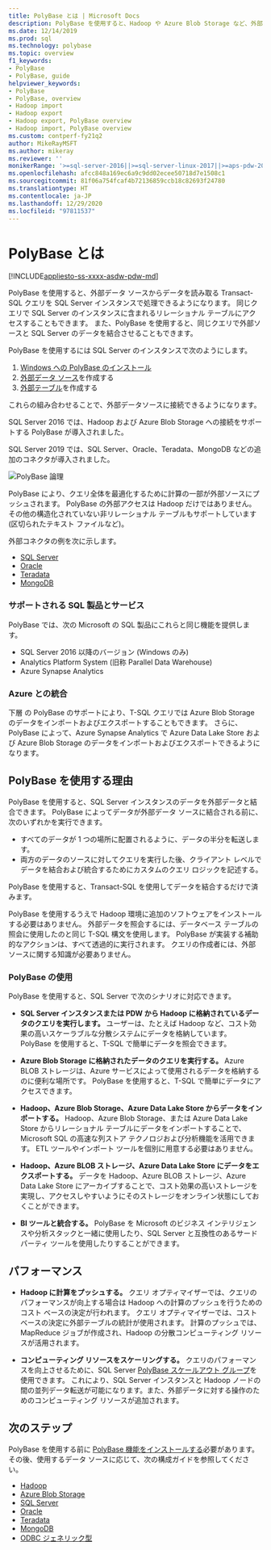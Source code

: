 ```yaml
---
title: PolyBase とは | Microsoft Docs
description: PolyBase を使用すると、Hadoop や Azure Blob Storage など、外部データ ソースからデータを読み取る Transact-SQL クエリを SQL Server インスタンスで処理できるようになります。
ms.date: 12/14/2019
ms.prod: sql
ms.technology: polybase
ms.topic: overview
f1_keywords:
- PolyBase
- PolyBase, guide
helpviewer_keywords:
- PolyBase
- PolyBase, overview
- Hadoop import
- Hadoop export
- Hadoop export, PolyBase overview
- Hadoop import, PolyBase overview
ms.custom: contperf-fy21q2
author: MikeRayMSFT
ms.author: mikeray
ms.reviewer: ''
monikerRange: '>=sql-server-2016||>=sql-server-linux-2017||>=aps-pdw-2016||=azure-sqldw-latest'
ms.openlocfilehash: afcc848a169ec6a9c9dd02ecee50718d7e1508c1
ms.sourcegitcommit: 81f06a754fcaf4b72136859ccb18c82693f24780
ms.translationtype: HT
ms.contentlocale: ja-JP
ms.lasthandoff: 12/29/2020
ms.locfileid: "97811537"
---
```

# <a name="what-is-polybase"></a>PolyBase とは

[!INCLUDE[appliesto-ss-xxxx-asdw-pdw-md](../../includes/appliesto-ss-xxxx-asdw-pdw-md.md)]

PolyBase を使用すると、外部データ ソースからデータを読み取る Transact-SQL クエリを SQL Server インスタンスで処理できるようになります。 同じクエリで SQL Server のインスタンスに含まれるリレーショナル テーブルにアクセスすることもできます。 また、PolyBase を使用すると、同じクエリで外部ソースと SQL Server のデータを結合させることもできます。

PolyBase を使用するには SQL Server のインスタンスで次のようにします。

1. [Windows への PolyBase のインストール](polybase-installation.md)
1. [外部データ ソース](../../t-sql/statements/create-external-data-source-transact-sql.md)を作成する
1. [外部テーブル](../../t-sql/statements/create-external-table-transact-sql.md)を作成する

これらの組み合わせることで、外部データソースに接続できるようになります。

SQL Server 2016 では、Hadoop および Azure Blob Storage への接続をサポートする PolyBase が導入されました。

SQL Server 2019 では、SQL Server、Oracle、Teradata、MongoDB などの追加のコネクタが導入されました。

![PolyBase 論理](../../relational-databases/polybase/media/polybase-logical.png "PolyBase 論理")

PolyBase により、クエリ全体を最適化するために計算の一部が外部ソースにプッシュされます。 PolyBase の外部アクセスは Hadoop だけではありません。 その他の構造化されていない非リレーショナル テーブルもサポートしています (区切られたテキスト ファイルなど)。

外部コネクタの例を次に示します。

- [SQL Server](polybase-configure-sql-server.md)
- [Oracle](polybase-configure-oracle.md)
- [Teradata](polybase-configure-teradata.md)
- [MongoDB](polybase-configure-mongodb.md)

### <a name="supported-sql-products-and-services"></a>サポートされる SQL 製品とサービス

PolyBase では、次の Microsoft の SQL 製品にこれらと同じ機能を提供します。

- SQL Server 2016 以降のバージョン (Windows のみ)
- Analytics Platform System (旧称 Parallel Data Warehouse)
- Azure Synapse Analytics

### <a name="azure-integration"></a>Azure との統合

下層 の PolyBase のサポートにより、T-SQL クエリでは Azure Blob Storage のデータをインポートおよびエクスポートすることもできます。 さらに、PolyBase によって、Azure Synapse Analytics で Azure Data Lake Store および Azure Blob Storage のデータをインポートおよびエクスポートできるようになります。

## <a name="why-use-polybase"></a>PolyBase を使用する理由

PolyBase を使用すると、SQL Server インスタンスのデータを外部データと結合できます。 PolyBase によってデータが外部データ ソースに結合される前に、次のいずれかを実行できます。

- すべてのデータが 1 つの場所に配置されるように、データの半分を転送します。
- 両方のデータのソースに対してクエリを実行した後、クライアント レベルでデータを結合および統合するためにカスタムのクエリ ロジックを記述する。

PolyBase を使用すると、Transact-SQL を使用してデータを結合するだけで済みます。

PolyBase を使用するうえで Hadoop 環境に追加のソフトウェアをインストールする必要はありません。 外部データを照会するには、データベース テーブルの照会に使用したのと同じ T-SQL 構文を使用します。 PolyBase が実装する補助的なアクションは、すべて透過的に実行されます。 クエリの作成者には、外部ソースに関する知識が必要ありません。

### <a name="polybase-uses"></a>PolyBase の使用

PolyBase を使用すると、SQL Server で次のシナリオに対応できます。

- **SQL Server インスタンスまたは PDW から Hadoop に格納されているデータのクエリを実行します。** ユーザーは、たとえば Hadoop など、コスト効果の高いスケーラブルな分散システムにデータを格納しています。 PolyBase を使用すると、T-SQL で簡単にデータを照会できます。

- **Azure Blob Storage に格納されたデータのクエリを実行する。** Azure BLOB ストレージは、Azure サービスによって使用されるデータを格納するのに便利な場所です。  PolyBase を使用すると、T-SQL で簡単にデータにアクセスできます。

- **Hadoop、Azure Blob Storage、Azure Data Lake Store からデータをインポートする。** Hadoop、Azure Blob Storage、または Azure Data Lake Store からリレーショナル テーブルにデータをインポートすることで、Microsoft SQL の高速な列ストア テクノロジおよび分析機能を活用できます。 ETL ツールやインポート ツールを個別に用意する必要はありません。

- **Hadoop、Azure BLOB ストレージ、Azure Data Lake Store にデータをエクスポートする。** データを Hadoop、Azure BLOB ストレージ、Azure Data Lake Store にアーカイブすることで、コスト効果の高いストレージを実現し、アクセスしやすいようにそのストレージをオンライン状態にしておくことができます。

- **BI ツールと統合する。** PolyBase を Microsoft のビジネス インテリジェンスや分析スタックと一緒に使用したり、SQL Server と互換性のあるサード パーティ ツールを使用したりすることができます。

## <a name="performance"></a>パフォーマンス

- **Hadoop に計算をプッシュする。** クエリ オプティマイザーでは、クエリのパフォーマンスが向上する場合は Hadoop への計算のプッシュを行うためのコスト ベースの決定が行われます。  クエリ オプティマイザーでは、コスト ベースの決定に外部テーブルの統計が使用されます。 計算のプッシュでは、MapReduce ジョブが作成され、Hadoop の分散コンピューティング リソースが活用されます。

- **コンピューティング リソースをスケーリングする。** クエリのパフォーマンスを向上させるために、SQL Server [PolyBase スケールアウト グループ](../../relational-databases/polybase/polybase-scale-out-groups.md)を使用できます。 これにより、SQL Server インスタンスと Hadoop ノードの間の並列データ転送が可能になります。また、外部データに対する操作のためのコンピューティング リソースが追加されます。

## <a name="next-steps"></a>次のステップ

PolyBase を使用する前に [PolyBase 機能をインストールする](polybase-installation.md)必要があります。 その後、使用するデータ ソースに応じて、次の構成ガイドを参照してください。

- [Hadoop](polybase-configure-hadoop.md)
- [Azure Blob Storage](polybase-configure-azure-blob-storage.md)
- [SQL Server](polybase-configure-sql-server.md)
- [Oracle](polybase-configure-oracle.md)
- [Teradata](polybase-configure-teradata.md)
- [MongoDB](polybase-configure-mongodb.md)
- [ODBC ジェネリック型](polybase-configure-odbc-generic.md)